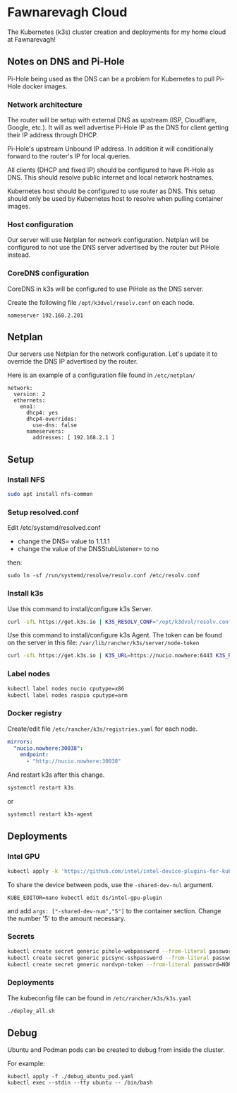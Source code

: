 # Fawnarevagh Cloud

The Kubernetes (k3s) cluster creation and deployments for my home cloud at Fawnarevagh!

## Notes on DNS and Pi-Hole

Pi-Hole being used as the DNS can be a problem for Kubernetes to pull Pi-Hole docker images.

### Network architecture

The router will be setup with external DNS as upstream (ISP, Cloudflare, Google, etc.).
It will as well advertise Pi-Hole IP as the DNS for client getting their IP address through DHCP.

Pi-Hole's upstream Unbound IP address.
In addition it will conditionally forward to the router's IP for local queries.

All clients (DHCP and fixed IP) should be configured to have Pi-Hole as DNS.
This should resolve public internet and local network hostnames.

Kubernetes host should be configured to use router as DNS.
This setup should only be used by Kubernetes host to resolve when pulling container images.

### Host configuration

Our server will use Netplan for network configuration.
Netplan will be configured to not use the DNS server advertised by the router but PiHole instead.

### CoreDNS configuration

CoreDNS in k3s will be configured to use PiHole as the DNS server.

Create the following file `/opt/k3dvol/resolv.conf` on each node.

```
nameserver 192.168.2.201
```

## Netplan

Our servers use Netplan for the network configuration.
Let's update it to override the DNS IP advertised by the router.

Here is an example of a configuration file found in `/etc/netplan/`

```
network:
  version: 2
  ethernets:
    eno1:
      dhcp4: yes
      dhcp4-overrides:
        use-dns: false
      nameservers:
        addresses: [ 192.168.2.1 ]
```

## Setup

### Install NFS

```bash
sudo apt install nfs-common
```

### Setup resolved.conf
Edit /etc/systemd/resolved.conf 
- change the DNS= value to 1.1.1.1
- change the value of the DNSStubListener= to no

then:
```
sudo ln -sf /run/systemd/resolve/resolv.conf /etc/resolv.conf
```

### Install k3s

Use this command to install/configure k3s Server.

```bash
curl -sfL https://get.k3s.io | K3S_RESOLV_CONF="/opt/k3dvol/resolv.conf" INSTALL_K3S_EXEC="--tls-san nucio.nowhere --disable servicelb --disable traefik --disable metrics-server" sh -s
```

Use this command to install/configure k3s Agent.
The token can be found on the server in this file: `/var/lib/rancher/k3s/server/node-token`

```bash
curl -sfL https://get.k3s.io | K3S_URL=https://nucio.nowhere:6443 K3S_RESOLV_CONF="/opt/k3dvol/resolv.conf" K3S_TOKEN=XXXTOKEN sh -s
```

### Label nodes

```bash
kubectl label nodes nucio cputype=x86
kubectl label nodes raspio cputype=arm
```

### Docker registry

Create/edit file `/etc/rancher/k3s/registries.yaml` for each node.

```yaml
mirrors:
  "nucio.nowhere:30038":
    endpoint:
      - "http://nucio.nowhere:30038"
```

And restart k3s after this change.

```bash
systemctl restart k3s
```

or

```bash
systemctl restart k3s-agent
```

## Deployments

### Intel GPU

```bash
kubectl apply -k 'https://github.com/intel/intel-device-plugins-for-kubernetes/deployments/gpu_plugin?ref=main'
```

To share the device between pods, use the `-shared-dev-nul` argument.

```
KUBE_EDITOR=nano kubectl edit ds/intel-gpu-plugin
```

and add `args: ["-shared-dev-num","5"]` to the container section.
Change the number '5' to the amount necessary.

### Secrets

```bash
kubectl create secret generic pihole-webpassword --from-literal password=PIHOLEPASSWORD
kubectl create secret generic picsync-sshpassword --from-literal password=SSHPASSWORD
kubectl create secret generic nordvpn-token --from-literal password=NORDVPNTOKEN
```

### Deployments

The kubeconfig file can be found in `/etc/rancher/k3s/k3s.yaml`

```bash
./deploy_all.sh
```

## Debug

Ubuntu and Podman pods can be created to debug from inside the cluster.

For example:

```
kubectl apply -f ./debug_ubuntu_pod.yaml
kubectl exec --stdin --tty ubuntu -- /bin/bash
```
